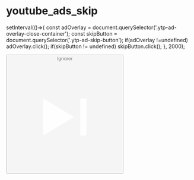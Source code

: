﻿# youtube_ads_skip
setInterval(()=>{
  const adOverlay = document.querySelector('.ytp-ad-overlay-close-container');
  const skipButton = document.querySelector('.ytp-ad-skip-button');
  if(adOverlay !=undefined)
    adOverlay.click();
  if(skipButton != undefined)
    skipButton.click();
}, 2000);




<div class="ytp-skip-ad" id="skip-ad:1" style="">
  <div class="ytp-preview-ad" id="preview-ad:2" style="display: none;">
    <div class="ytp-preview-ad__text">1</div><img class="ytp-preview-ad__image" src="https://i.ytimg.com/vi/vvImHQAW0Fw/mqdefault.jpg">
  </div>
  <button class="ytp-skip-ad-button" id="skip-button:3" style="opacity: 0.5;">
    <div class="ytp-skip-ad-button__text">Ignorer</div>
    <span class="ytp-skip-ad-button__icon">
      <svg height="100%" viewBox="-6 -6 36 36" width="100%">
        <path d="M5,18l10-6L5,6V18L5,18z M19,6h-2v12h2V6z" fill="#fff"></path>
      </svg>
    </span>
  </button>
</div>
